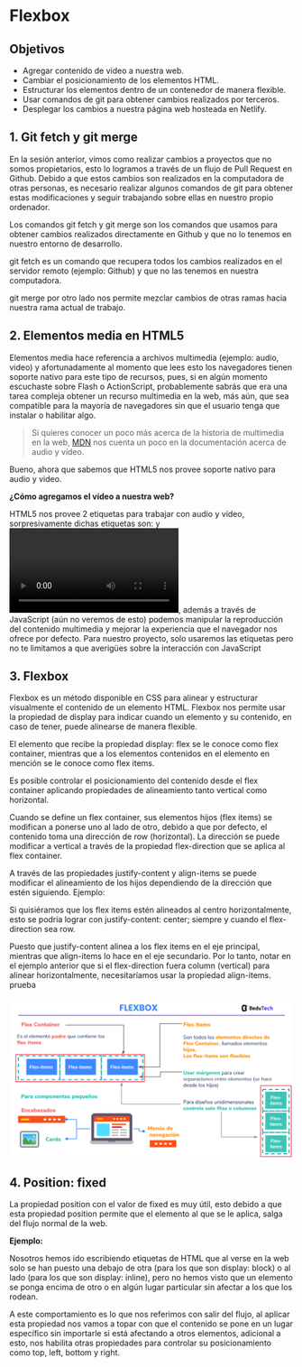 # Flexbox
## Objetivos
* Agregar contenido de video a nuestra web.
* Cambiar el posicionamiento de los elementos HTML.
* Estructurar los elementos dentro de un contenedor de manera flexible.
* Usar comandos de git para obtener cambios realizados por terceros.
* Desplegar los cambios a nuestra página web hosteada en Netlify.

## 1. Git fetch y git merge
En la sesión anterior, vimos como realizar cambios a proyectos que no somos propietarios, esto lo logramos a través de un flujo de Pull Request en Github. Debido a que estos cambios son realizados en la computadora de otras personas, es necesario realizar algunos comandos de git para obtener estas modificaciones y seguir trabajando sobre ellas en nuestro propio ordenador.

Los comandos git fetch y git merge son los comandos que usamos para obtener cambios realizados directamente en Github y que no lo tenemos en nuestro entorno de desarrollo.

git fetch es un comando que recupera todos los cambios realizados en el servidor remoto (ejemplo: Github) y que no las tenemos en nuestra computadora.

git merge por otro lado nos permite mezclar cambios de otras ramas hacia nuestra rama actual de trabajo.

## 2. Elementos media en HTML5
Elementos media hace referencia a archivos multimedia (ejemplo: audio, video) y afortunadamente al momento que lees esto los navegadores tienen soporte nativo para este tipo de recursos, pues, si en algún momento escuchaste sobre Flash o ActionScript, probablemente sabrás que era una tarea compleja obtener un recurso multimedia en la web, más aún, que sea compatible para la mayoría de navegadores sin que el usuario tenga que instalar o habilitar algo.

> Si quieres conocer un poco más acerca de la historia de multimedia en la web, [MDN](https://developer.mozilla.org/es/docs/Learn/HTML/Multimedia_and_embedding/Video_and_audio_content) nos cuenta un poco en la documentación acerca de audio y vídeo. 

Bueno, ahora que sabemos que HTML5 nos provee soporte nativo para audio y video.

**¿Cómo agregamos el vídeo a nuestra web?**

HTML5 nos provee 2 etiquetas para trabajar con audio y vídeo, sorpresivamente dichas etiquetas son: <audio></audio> y <video></video>, además a través de JavaScript (aún no veremos de esto) podemos manipular la reproducción del contenido multimedia y mejorar la experiencia que el navegador nos ofrece por defecto. Para nuestro proyecto, solo usaremos las etiquetas pero no te limitamos a que averigües sobre la interacción con JavaScript


## 3. Flexbox
Flexbox es un método disponible en CSS para alinear y estructurar visualmente el contenido de un elemento HTML. Flexbox nos permite usar la propiedad de display para indicar cuando un elemento y su contenido, en caso de tener, puede alinearse de manera flexible.

El elemento que recibe la propiedad display: flex se le conoce como flex container, mientras que a los elementos contenidos en el elemento en mención se le conoce como flex items.

Es posible controlar el posicionamiento del contenido desde el flex container aplicando propiedades de alineamiento tanto vertical como horizontal.

Cuando se define un flex container, sus elementos hijos (flex items) se modifican a ponerse uno al lado de otro, debido a que por defecto, el contenido toma una dirección de row (horizontal). La dirección se puede modificar a vertical a través de la propiedad flex-direction que se aplica al flex container.

A través de las propiedades justify-content y align-items se puede modificar el alineamiento de los hijos dependiendo de la dirección que estén siguiendo.
Ejemplo:

Si quisiéramos que los flex items estén alineados al centro horizontalmente, esto se podría lograr con justify-content: center; siempre y cuando el flex-direction sea row.

Puesto que justify-content alinea a los flex items en el eje principal, mientras que align-items lo hace en el eje secundario. Por lo tanto, notar en el ejemplo anterior que si el flex-direction fuera column (vertical) para alinear horizontalmente, necesitaríamos usar la propiedad align-items.
prueba

<img src= "./img/flexbox.PNG">

## 4. Position: fixed

La propiedad position con el valor de fixed es muy útil, esto debido a que esta propiedad position permite que el elemento al que se le aplica, salga del flujo normal de la web.

**Ejemplo:**

Nosotros hemos ido escribiendo etiquetas de HTML que al verse en la web solo se han puesto una debajo de otra (para los que son display: block) o al lado (para los que son display: inline), pero no hemos visto que un elemento se ponga encima de otro o en algún lugar particular sin afectar a los que los rodean.

A este comportamiento es lo que nos referimos con salir del flujo, al aplicar esta propiedad nos vamos a topar con que el contenido se pone en un lugar específico sin importarle si está afectando a otros elementos, adicional a esto, nos habilita otras propiedades para controlar su posicionamiento como top, left, bottom y right.